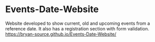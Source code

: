# Events-Date-Website
 Website developed to show current, old and upcoming events from a reference date. It also has a registration section with form validation.
 https://bryan-source.github.io/Events-Date-Website/

